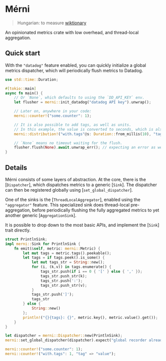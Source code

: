 # Mérni

> Hungarian: to measure
> [wiktionary](https://en.wiktionary.org/wiki/m%C3%A9r#Hungarian)

An opinionated metrics crate with low overhead, and thread-local aggregation.

## Quick start

With the `"datadog"` feature enabled, you can quickly initialize a global
metrics dispatcher, which will periodically flush metrics to Datadog.

```rust
use std::time::Duration;

#[tokio::main]
async fn main() {
    // Or `None`, which defaults to using the `DD_API_KEY` env.
    let flusher = merni::init_datadog("datadog API key").unwrap();

    // Later on, anywhere in your code:
    merni::counter!("some.counter": 1);

    // It is also possible to add tags, as well as units.
    // In this example, the value is converted to seconds, which is also used as unit.
    merni::distribution!("with.tags"@s: Duration::from_millis(10), "tag" => "value");

    // `None` means no timeout waiting for the flush.
    flusher.flush(None).await.unwrap_err(); // expecting an error as we have an invalid API key :-)
}
```

## Details

Mérni consists of some layers of abstraction.
At the core, there is the [`Dispatcher`], which dispatches metrics to a generic [`Sink`].
The dispatcher can then be registered globally using [`set_global_dispatcher`].

One of the sinks is the [`ThreadLocalAggregator`], enabled using the `"aggregator"` feature.
This specialized sink does thread-local pre-aggregation, before periodically
flushing the fully aggregated metrics to yet another generic [`AggregationSink`].

It is possible to drop down to the most basic APIs, and implement the [`Sink`]
trait directly.

```rust
struct PrintlnSink;
impl merni::Sink for PrintlnSink {
    fn emit(&self, metric: merni::Metric) {
        let mut tags = metric.tags().peekable();
        let tags = if tags.peek().is_some() {
            let mut tags_str = String::new();
            for (i, (k,v)) in tags.enumerate() {
                tags_str.push(if i == 0 { '[' } else { ',' });
                tags_str.push_str(k);
                tags_str.push(':');
                tags_str.push_str(v);
            }
            tags_str.push(']');
            tags_str
        } else {
            String::new()
        };
        println!("{}{tags}: {}", metric.key(), metric.value().get());
    }
}

let dispatcher = merni::Dispatcher::new(PrintlnSink);
merni::set_global_dispatcher(dispatcher).expect("global recorder already registered");

merni::counter!("some.counter": 1);
merni::counter!("with.tags": 1, "tag" => "value");
```
